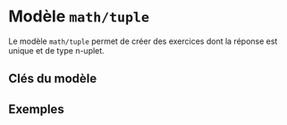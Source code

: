 # Modèle `math/tuple`

Le modèle `math/tuple` permet de créer des exercices dont la réponse est unique et de type n-uplet.

## Clés du modèle

## Exemples
